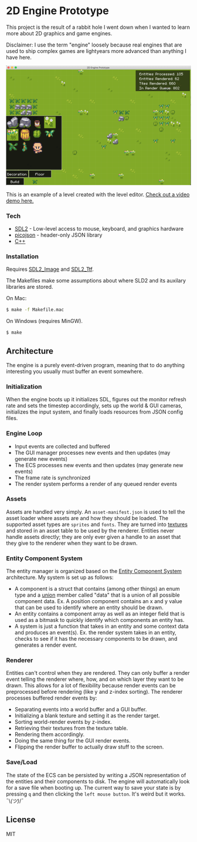 # 2D Engine Prototype

This project is the result of a rabbit hole I went down when I wanted to learn more about 2D graphics and game engines.

Disclaimer: I use the term "engine" loosely because real engines that are used to ship complex games are lightyears more advanced than anything I have here.

![](level-editor.png)

This is an example of a level created with the level editor. [Check out a video demo here.](https://www.youtube.com/watch?v=UN439ispSBw&feature=youtu.be)

### Tech

- [SDL2](https://www.libsdl.org/) - Low-level access to mouse, keyboard, and graphics hardware
- [picojson](https://github.com/kazuho/picojson) - header-only JSON library
- [C++](https://www.cplusplus.com/)

### Installation

Requires [SDL2_Image](https://www.libsdl.org/projects/SDL_image/) and [SDL2_Ttf](https://www.libsdl.org/projects/SDL_ttf/).

The Makefiles make some assumptions about where SLD2 and its auxilary libraries are stored.

On Mac:

```sh
$ make -f Makefile.mac
```

On Windows (requires MinGW).

```sh
$ make
```

## Architecture

The engine is a purely event-driven program, meaning that to do anything interesting you usually must buffer an event somewhere.

### Initialization

When the engine boots up it initializes SDL, figures out the monitor refresh rate and sets the timestep accordingly, sets up the world & GUI cameras, initializes the input system, and finally loads resources from JSON config files.

### Engine Loop

- Input events are collected and buffered
- The GUI manager processes new events and then updates (may generate new events)
- The ECS processes new events and then updates (may generate new events)
- The frame rate is synchronized
- The render system performs a render of any queued render events

### Assets

Assets are handled very simply. An `asset-manifest.json` is used to tell the asset loader where assets are and how they should be loaded. The supported asset types are `sprites` and `fonts`. They are turned into [textures](https://wiki.libsdl.org/SDL_Texture) and stored in an asset table to be used by the renderer. Entities never handle assets directly; they are only ever given a handle to an asset that they give to the renderer when they want to be drawn.

### Entity Component System

The entity manager is organized based on the [Entity Component System](https://en.wikipedia.org/wiki/Entity_component_system) architecture.
My system is set up as follows:

- A component is a struct that contains (among other things) an enum type and a [union](https://www.tutorialspoint.com/cprogramming/c_unions.htm) member called "data" that is a union of all possible component data. Ex. A position component contains an x and y value that can be used to identify where an entity should be drawn.
- An entity contains a component array as well as an integer field that is used as a bitmask to quickly identify which components an entity has.
- A system is just a function that takes in an entity and some context data and produces an event(s). Ex. the render system takes in an entity, checks to see if it has the necessary components to be drawn, and generates a render event.

### Renderer

Entities can't control when they are rendered. They can only buffer a render event telling the renderer where, how, and on which layer they want to be drawn. This allows for a lot of flexibility because render events can be preprocessed before rendering (like y and z-index sorting). The renderer processes buffered render events by:

- Separating events into a world buffer and a GUI buffer.
- Initializing a blank texture and setting it as the render target.
- Sorting world-render events by z-index.
- Retrieving their textures from the texture table.
- Rendering them accordingly.
- Doing the same thing for the GUI render events.
- Flipping the render buffer to actually draw stuff to the screen.

### Save/Load

The state of the ECS can be persisted by writing a JSON representation of the entities and their components to disk. The engine will automatically look for a save file when booting up. The current way to save your state is by pressing `q` and then clicking the `left mouse button`. It's weird but it works. ¯\\_(ツ)_/¯

## License

MIT
